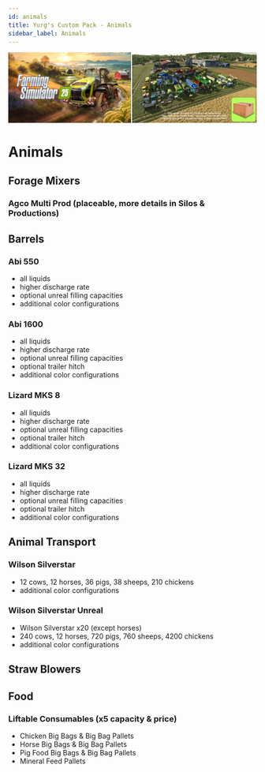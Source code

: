 ```yaml
---
id: animals
title: Yurg's Custom Pack - Animals
sidebar_label: Animals
---
```

[![](modHeader.png)](modScreen.png)
# Animals

## Forage Mixers

### Agco Multi Prod (placeable, more details in Silos & Productions)

## Barrels

### Abi 550
- all liquids
- higher discharge rate
- optional unreal filling capacities
- additional color configurations

### Abi 1600
- all liquids
- higher discharge rate
- optional unreal filling capacities
- optional trailer hitch
- additional color configurations

### Lizard MKS 8
- all liquids
- higher discharge rate
- optional unreal filling capacities
- optional trailer hitch
- additional color configurations

### Lizard MKS 32
- all liquids
- higher discharge rate
- optional unreal filling capacities
- optional trailer hitch
- additional color configurations

## Animal Transport

### Wilson Silverstar
- 12 cows, 12 horses, 36 pigs, 38 sheeps, 210 chickens
- additional color configurations

### Wilson Silverstar Unreal
- Wilson Silverstar x20 (except horses)
- 240 cows, 12 horses, 720 pigs, 760 sheeps, 4200 chickens
- additional color configurations

## Straw Blowers



## Food

### Liftable Consumables (x5 capacity & price)
- Chicken Big Bags & Big Bag Pallets
- Horse Big Bags & Big Bag Pallets
- Pig Food Big Bags & Big Bag Pallets
- Mineral Feed Pallets
